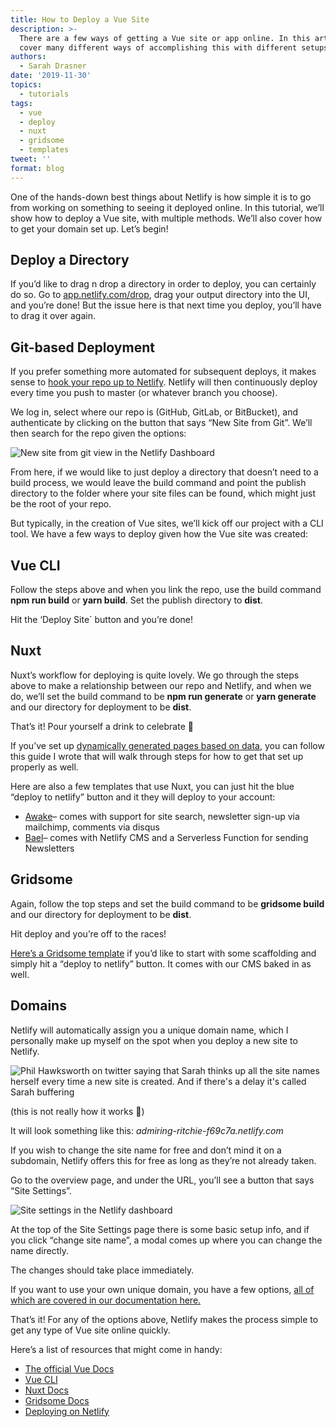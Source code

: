 ```yaml
---
title: How to Deploy a Vue Site
description: >-
  There are a few ways of getting a Vue site or app online. In this article, we
  cover many different ways of accomplishing this with different setups.
authors:
  - Sarah Drasner
date: '2019-11-30'
topics:
  - tutorials
tags:
  - vue
  - deploy
  - nuxt
  - gridsome
  - templates
tweet: ''
format: blog
---
```

One of the hands-down best things about Netlify is how simple it is to go from working on something to seeing it deployed online. In this tutorial, we’ll show how to deploy a Vue site, with multiple methods. We’ll also cover how to get your domain set up. Let’s begin!

## Deploy a Directory

If you’d like to drag n drop a directory in order to deploy, you can certainly do so. Go to [app.netlify.com/drop](https://app.netlify.com/drop), drag your output directory into the UI, and you’re done! But the issue here is that next time you deploy, you’ll have to drag it over again. 

## Git-based Deployment

If you prefer something more automated for subsequent deploys, it makes sense to [hook your repo up to Netlify](https://docs.netlify.com/configure-builds/get-started/#basic-build-settings). Netlify will then continuously deploy every time you push to master (or whatever branch you choose).

We log in, select where our repo is (GitHub, GitLab, or BitBucket), and authenticate by clicking on the button that says “New Site from Git”. We’ll then search for the repo given the options:

![New site from git view in the Netlify Dashboard](/img/blog/screen-shot-2019-11-21-at-8.46.49-pm.png)

From here, if we would like to just deploy a directory that doesn’t need to a build process, we would leave the build command and point the publish directory to the folder where your site files can be found, which might just be the root of your repo.

But typically, in the creation of Vue sites, we’ll kick off our project with a CLI tool. We have a few ways to deploy given how the Vue site was created:

## Vue CLI

Follow the steps above and when you link the repo, use the build command **npm run build** or **yarn build**. Set the publish directory to **dist**.

Hit the ‘Deploy Site` button and you’re done!

## Nuxt

Nuxt’s workflow for deploying is quite lovely. We go through the steps above to make a relationship between our repo and Netlify, and when we do, we’ll set the build command to be **npm run generate** or **yarn generate** and our directory for deployment to be **dist**.

That’s it! Pour yourself a drink to celebrate 🍻

If you’ve set up [dynamically generated pages based on data](https://css-tricks.com/creating-dynamic-routes-in-a-nuxt-application/), you can follow this guide I wrote that will walk through steps for how to get that set up properly as well.

Here are also a few templates that use Nuxt, you can just hit the blue “deploy to netlify” button and it they will deploy to your account:

* [Awake](https://templates.netlify.com/template/awake-blog-template-nuxt/)– comes with support for site search, newsletter sign-up via mailchimp, comments via disqus
* [Bael](https://templates.netlify.com/template/nuxt-bael-blog-template/)– comes with Netlify CMS and a Serverless Function for sending Newsletters

## Gridsome

Again, follow the top steps and set the build command to be **gridsome build** and our directory for deployment to be **dist**.

Hit deploy and you’re off to the races!

[Here’s a Gridsome template](https://templates.netlify.com/template/netlifycms-gridsome/) if you’d like to start with some scaffolding and simply hit a “deploy to netlify” button. It comes with our CMS baked in as well.

## Domains

Netlify will automatically assign you a unique domain name, which I personally make up myself on the spot when you deploy a new site to Netlify.

![Phil Hawksworth on twitter saying that Sarah thinks up all the site names herself every time a new site is created. And if there's a delay it's called Sarah buffering](/img/blog/buffering.png)

(this is not really how it works 🙂)

It will look something like this: _admiring-ritchie-f69c7a.netlify.com_

If you wish to change the site name for free and don’t mind it on a subdomain, Netlify offers this for free as long as they’re not already taken.

Go to the overview page, and under the URL, you’ll see a button that says “Site Settings”. 

![Site settings in the Netlify dashboard](/img/blog/site-settings.png)

At the top of the Site Settings page there is some basic setup info, and if you click “change site name”, a modal comes up where you can change the name directly.

The changes should take place immediately.

If you want to use your own unique domain, you have a few options, [all of which are covered in our documentation here.](https://docs.netlify.com/domains-https/custom-domains/#assign-a-domain-to-a-site)

That’s it! For any of the options above, Netlify makes the process simple to get any type of Vue site online quickly.

Here’s a list of resources that might come in handy:

* [The official Vue Docs](https://vuejs.org/v2/guide/)
* [Vue CLI](https://cli.vuejs.org/)
* [Nuxt Docs](https://nuxtjs.org/)
* [Gridsome Docs](https://gridsome.org/)
* [Deploying on Netlify](https://www.netlify.com/blog/2016/09/29/a-step-by-step-guide-deploying-on-netlify/)
